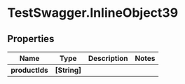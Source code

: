 # TestSwagger.InlineObject39

## Properties

Name | Type | Description | Notes
------------ | ------------- | ------------- | -------------
**productIds** | **[String]** |  | 


